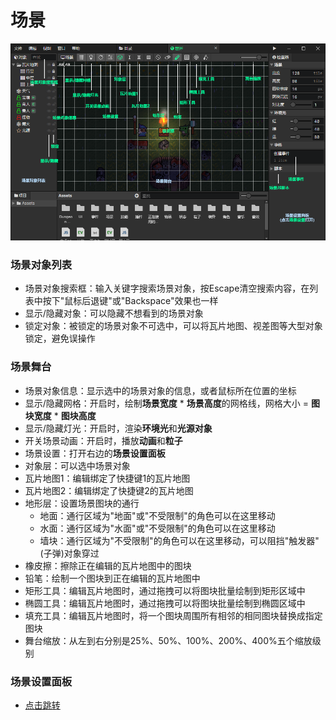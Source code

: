 # 场景

![](img/scene-1.png)

### 场景对象列表

- 场景对象搜索框：输入关键字搜索场景对象，按Escape清空搜索内容，在列表中按下"鼠标后退键"或"Backspace"效果也一样
- 显示/隐藏对象：可以隐藏不想看到的场景对象
- 锁定对象：被锁定的场景对象不可选中，可以将瓦片地图、视差图等大型对象锁定，避免误操作

### 场景舞台

- 场景对象信息：显示选中的场景对象的信息，或者鼠标所在位置的坐标
- 显示/隐藏网格：开启时，绘制**场景宽度** \* **场景高度**的网格线，网格大小 = **图块宽度** \* **图块高度**
- 显示/隐藏灯光：开启时，渲染**环境光**和**光源对象**
- 开关场景动画：开启时，播放**动画**和**粒子**
- 场景设置：打开右边的**场景设置面板**
- 对象层：可以选中场景对象
- 瓦片地图1：编辑绑定了快捷键1的瓦片地图
- 瓦片地图2：编辑绑定了快捷键2的瓦片地图
- 地形层：设置场景图块的通行
  - 地面：通行区域为"地面"或"不受限制"的角色可以在这里移动
  - 水面：通行区域为"水面"或"不受限制"的角色可以在这里移动
  - 墙块：通行区域为"不受限制"的角色可以在这里移动，可以阻挡"触发器"(子弹)对象穿过
- 橡皮擦：擦除正在编辑的瓦片地图中的图块
- 铅笔：绘制一个图块到正在编辑的瓦片地图中
- 矩形工具：编辑瓦片地图时，通过拖拽可以将图块批量绘制到矩形区域中
- 椭圆工具：编辑瓦片地图时，通过拖拽可以将图块批量绘制到椭圆区域中
- 填充工具：编辑瓦片地图时，将一个图块周围所有相邻的相同图块替换成指定图块
- 舞台缩放：从左到右分别是25%、50%、100%、200%、400%五个缩放级别

### 场景设置面板

- [点击跳转](/docs/inspectors/scene/scene-settings)